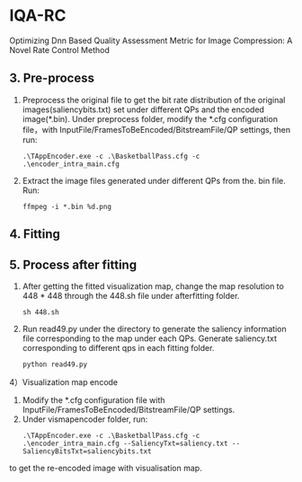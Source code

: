 # IQA-RC
Optimizing Dnn Based Quality Assessment Metric for Image Compression: A Novel Rate Control Method



## 3. Pre-process
1. Preprocess the original file to get the bit rate distribution of the original images(saliencybits.txt) set under different QPs and the encoded image(*.bin). 
Under preprocess folder, modify the *.cfg configuration file，with InputFile/FramesToBeEncoded/BitstreamFile/QP settings, then run:
    ```
    .\TAppEncoder.exe -c .\BasketballPass.cfg -c .\encoder_intra_main.cfg
    ```
2. Extract the image files generated under different QPs from the. bin file. Run:
    ```
    ffmpeg -i *.bin %d.png
    ```
## 4. Fitting

## 5. Process after fitting
1. After getting the fitted visualization map, change the map resolution to 448 * 448 through the 448.sh file under afterfitting folder.
    ```
    sh 448.sh
    ```
2. Run read49.py under the directory to generate the saliency information file corresponding to the map under each QPs. Generate saliency.txt corresponding to different qps in each fitting folder.
    ```
    python read49.py
    ```
4）Visualization map encode
1. Modify the *.cfg configuration file with InputFile/FramesToBeEncoded/BitstreamFile/QP settings.
2. Under vismapencoder folder, run:
    ```
    .\TAppEncoder.exe -c .\BasketballPass.cfg -c .\encoder_intra_main.cfg --SaliencyTxt=saliency.txt --SaliencyBitsTxt=saliencybits.txt
    ```
to get the re-encoded image with visualisation map.
